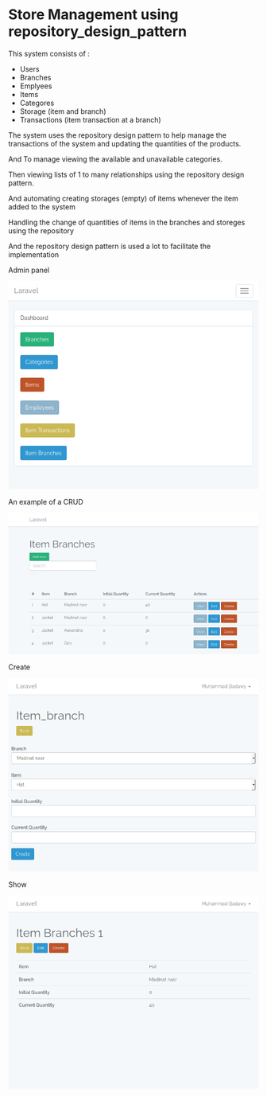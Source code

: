 Store Management using repository_design_pattern
===

This system consists of :

- Users
- Branches
- Emplyees
- Items
- Categores
- Storage (item and branch)
- Transactions (item transaction at a branch)

The system uses the repository design pattern to help manage the transactions of the system and updating the quantities of the products.

And To manage viewing the available and unavailable categories.

Then viewing lists of 1 to many relationships using the repository design pattern.

And automating creating storages (empty) of items whenever the item added to the system

Handling the change of quantities of items in the branches and storeges using the repository

And the repository design pattern is used a lot to facilitate the implementation


Admin panel

![](home.png)


An example of a CRUD

![](crud.png)


Create

![](create.png)


Show

![](show.png)


